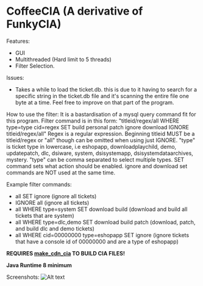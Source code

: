 # CoffeeCIA (A derivative of FunkyCIA)

Features:
- GUI
- Multithreaded (Hard limit to 5 threads)
- Filter Selection.


Issues:
- Takes a while to load the ticket.db. this is due to it having to search for a specific string in the ticket.db file and it's scanning the entire file one byte at a time. Feel free to improve on that part of the program.

How to use the filter:  It is a bastardisation of a mysql query command fit for this program.  Filter command is in this form: "titleid/regex/all WHERE type=type cid=regex SET build personal patch ignore download IGNORE titleid/regex/all"  Regex is a regular expression.  Beginning titleid MUST be a titleid/regex or "all" though can be omitted when using just IGNORE.  "type" is ticket type in lowercase, i.e eshopapp, downloadplaychild, demo, updatepatch, dlc, dsiware, system, dsisystemapp, dsisystemdataarchives, mystery. "type" can be comma separated to select multiple types.  SET command sets what action should be enabled.  ignore and download set commands are NOT used at the same time.

Example filter commands:
- all SET ignore (ignore all tickets)
- IGNORE all (ignore all tickets)
- all WHERE type=system SET download build (download and build all tickets that are system)
- all WHERE type=dlc,demo SET download build patch (download, patch, and build dlc and demo tickets)
- all WHERE cid=00000000 type=eshopapp SET ignore (ignore tickets that have a console id of 00000000 and are a type of eshopapp)

**REQUIRES [make_cdn_cia](https://github.com/ctrdev/ctrsdk/tree/master/tools/make_cdn_cia) TO BUILD CIA FILES!**

**Java Runtime 8 minimum**


Screenshots:
![Alt text](http://s5.postimg.org/76k2zdgav/Screenshot.png)
